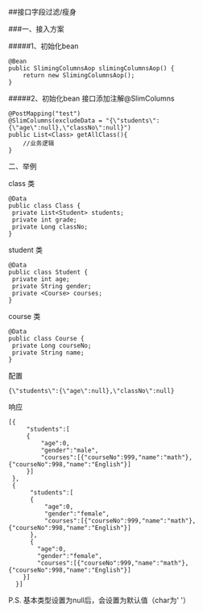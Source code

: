 ##接口字段过滤/瘦身

###一、接入方案

#####1、初始化bean

```
@Bean
public SlimingColumnsAop slimingColumnsAop() {
    return new SlimingColumnsAop();
}
```

#####2、初始化bean
接口添加注解@SlimColumns
```
@PostMapping("test")
@SlimColumns(excludeData = "{\"students\":{\"age\":null},\"classNo\":null}")
public List<Class> getAllClass(){
    //业务逻辑
}
```

二、举例

class 类
```
@Data
public class Class {
 private List<Student> students;
 private int grade;
 private Long classNo;
}
```

student 类
```
@Data
public class Student {
 private int age;
 private String gender;
 private <Course> courses;
}
```

course 类
```
@Data
public class Course {
 private Long courseNo;
 private String name;
}
```

配置

`{\"students\":{\"age\":null},\"classNo\":null}`

响应

```
[{
     "students":[
     {
         "age":0,
         "gender":"male",
         "courses":[{"courseNo":999,"name":"math"},{"courseNo":998,"name":"English"}]
     }]
 },
 {
      "students":[
      {
          "age":0,
          "gender":"female",
          "courses":[{"courseNo":999,"name":"math"},{"courseNo":998,"name":"English"}]
      },
      {
        "age":0,
        "gender":"female",
        "courses":[{"courseNo":999,"name":"math"},{"courseNo":998,"name":"English"}]
    }]
  }]
```

P.S. 基本类型设置为null后，会设置为默认值（char为' '）